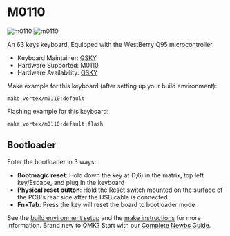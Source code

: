 # M0110 
![m0110](https://imgur.com/Of6i8EAh.png)
![m0110](https://imgur.com/gTac6uuh.png)

An 63 keys keyboard, Equipped with the WestBerry Q95 microcontroller.

* Keyboard Maintainer: [GSKY](https://github.com/gksygithub)
* Hardware Supported: M0110
* Hardware Availability: [GSKY](https://github.com/gskygithub/m0110_700_ansi)

Make example for this keyboard (after setting up your build environment):

    make vortex/m0110:default

Flashing example for this keyboard:

    make vortex/m0110:default:flash

## Bootloader
Enter the bootloader in 3 ways:
* **Bootmagic reset**: Hold down the key at (1,6) in the matrix, top left key/Escape, and plug in the keyboard
* **Physical reset button**: Hold the Reset switch mounted on the surface of the PCB's rear side after the USB cable is connected
* **Fn+Tab**: Press the key will reset the board to bootloader mode

See the [build environment setup](https://docs.qmk.fm/#/getting_started_build_tools) and the [make instructions](https://docs.qmk.fm/#/getting_started_make_guide) for more information. Brand new to QMK? Start with our [Complete Newbs Guide](https://docs.qmk.fm/#/newbs).
